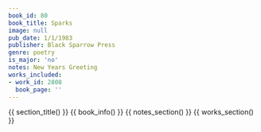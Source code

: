 ```yaml
---
book_id: 80
book_title: Sparks
image: null
pub_date: 1/1/1983
publisher: Black Sparrow Press
genre: poetry
is_major: 'no'
notes: New Years Greeting
works_included:
- work_id: 2808
  book_page: ''
---
```


{{ section_title() }}
{{ book_info() }}
{{ notes_section() }}
{{ works_section() }}

